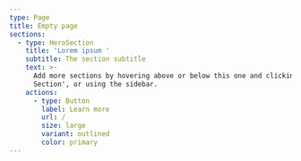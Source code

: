 ```yaml
---
type: Page
title: Empty page
sections:
  - type: HeroSection
    title: 'Lorem ipsum '
    subtitle: The section subtitle
    text: >-
      Add more sections by hovering above or below this one and clicking '+ Add
      Section', or using the sidebar.
    actions:
      - type: Button
        label: Learn more
        url: /
        size: large
        variant: outlined
        color: primary
---
```

